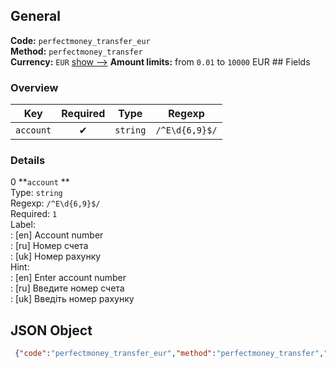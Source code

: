## General 
**Code:** `perfectmoney_transfer_eur`  
**Method:** `perfectmoney_transfer`  
**Currency:** `EUR` [show -->]() 
**Amount limits:** from `0.01`  to `10000`  EUR ## Fields 
### Overview 
|Key|Required|Type|Regexp| 
|:---:|:---:|:---:|:---:| 
|`account` |✔ |`string` |`/^E\d{6,9}$/` | 
 
### Details 
0 **`account` **  
Type: `string`  
Regexp: `/^E\d{6,9}$/`  
Required: `1`  
Label:  
: [en] Account number  
: [ru] Номер счета  
: [uk] Номер рахунку  
Hint:  
: [en] Enter account number  
: [ru] Введите номер счета  
: [uk] Введіть номер рахунку  
## JSON Object 
```json
 {"code":"perfectmoney_transfer_eur","method":"perfectmoney_transfer","currency":"EUR","fields":[{"key":"account","type":"string","label":{"en":"Account number","ru":"\u041d\u043e\u043c\u0435\u0440 \u0441\u0447\u0435\u0442\u0430","uk":"\u041d\u043e\u043c\u0435\u0440 \u0440\u0430\u0445\u0443\u043d\u043a\u0443"},"hint":{"en":"Enter account number","ru":"\u0412\u0432\u0435\u0434\u0438\u0442\u0435 \u043d\u043e\u043c\u0435\u0440 \u0441\u0447\u0435\u0442\u0430","uk":"\u0412\u0432\u0435\u0434\u0456\u0442\u044c \u043d\u043e\u043c\u0435\u0440 \u0440\u0430\u0445\u0443\u043d\u043a\u0443"},"regexp":"\/^E\\d{6,9}$\/","required":true,"position":1}],"amount_min":"0.01","amount_max":"10000"}```  
